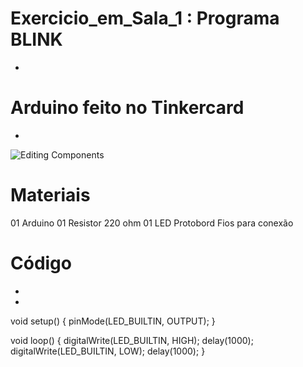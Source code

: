 # Exercicio_em_Sala_1 : Programa BLINK
-
# Arduino feito no Tinkercard
-
![Editing Components](https://github.com/user-attachments/assets/88dcb5d4-65ef-4320-a103-3dbb5c528b6d)

# Materiais
01 Arduino
01 Resistor 220 ohm
01 LED
Protobord
Fios para conexão
# Código
-
-
void setup() {
pinMode(LED_BUILTIN, OUTPUT);
}

void loop() {
digitalWrite(LED_BUILTIN, HIGH);
delay(1000);
digitalWrite(LED_BUILTIN, LOW);
delay(1000);
}
